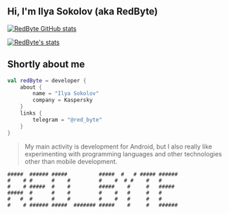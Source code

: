 ## Hi, I'm Ilya Sokolov (aka RedByte)
[![RedByte GitHub stats](https://github-readme-stats.vercel.app/api?username=i-redbyte&show_icons=true&theme=gotham)](https://github.com/i-redbyte)

[![RedByte's stats](https://github-readme-stats.vercel.app/api/top-langs/?username=i-redbyte&layout=compact)](https://github.com/i-redbyte)
<!-- <p align="center">
  <table>
  <tr>
      <td>
        <img 
             width="550px" 
             align="left" 
             src="https://github-readme-stats.vercel.app/api?username=i-redbyte&hide_border=true&count_private=false&layout=compact&hide_title=true&show_icons=true&theme=merko"/>
    </td>
      <td>
        <img 
             width="550px" 
             src="https://github-readme-stats.vercel.app/api/top-langs/?username=i-redbyte&langs_count=10&hide=html&layout=compact&hide_border=true&hide_title=true&theme=merko" />
    </td>
  </tr>   
</table>
</p> -->

## Shortly about me

```kotlin
val redByte = developer {
    about {
        name = "Ilya Sokolov"
        company = Kaspersky
    }
    links {
        telegram = "@red_byte"
    }
}
```

>My main activity is development for Android, but I also really like experimenting with programming languages and other technologies other than mobile development.


```
#####  ###### #####          #####  #   # ##### ###### 
#    # #      #    #         #    #  # #    #   #      
#    # #####  #    #         #####    #     #   #####  
#####  #      #    #         #    #   #     #   #      
#   #  #      #    #         #    #   #     #   #      
#    # ###### #####  ####### #####    #     #   ###### 
```
